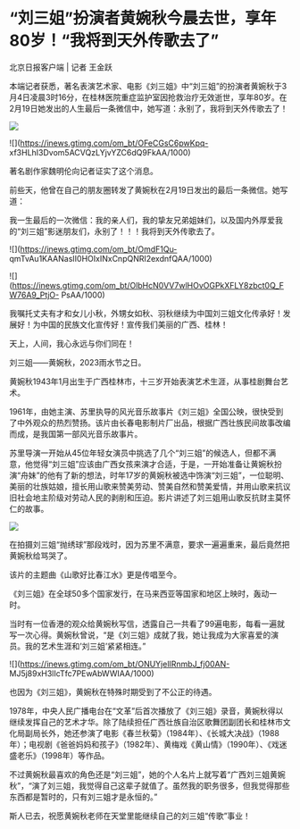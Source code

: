 # “刘三姐”扮演者黄婉秋今晨去世，享年80岁！“我将到天外传歌去了”

北京日报客户端 | 记者 王金跃

本端记者获悉，著名表演艺术家、电影《刘三姐》中“刘三姐”的扮演者黄婉秋于3月4日凌晨3时16分，在桂林医院重症监护室因抢救治疗无效逝世，享年80岁。在2月19日她发出的人生最后一条微信中，她写道：永别了，我将到天外传歌去了！

![](https://inews.gtimg.com/om_bt/OZFpNZ2H-r29_8PPX5lYmnPISR_KUH970PHSZVCJvHU_sAA/1000)

![](https://inews.gtimg.com/om_bt/OFeCGsC6pwKpq-
xf3HLhI3Dvom5ACVQzLYjvYZC6dQ9FkAA/1000)

著名剧作家魏明伦向记者证实了这个消息。

前些天，他曾在自己的朋友圈转发了黄婉秋在2月19日发出的最后一条微信。她写道：

我一生最后的一次微信：我的亲人们，我的挚友兄弟姐妹们，以及国内外厚爱我的“刘三姐”影迷朋友们，永别了！！！我将到天外传歌去了。

![](https://inews.gtimg.com/om_bt/OmdF1Qu-
qmTvAu1KAANasII0HOIxINxCnpQNRI2exdnfQAA/1000)

![](https://inews.gtimg.com/om_bt/OlbHcN0VV7wlHOvOGPkXFLY8zbct0Q_FW76A9_PtjO-
PsAA/1000)

我嘱托丈夫有才和女儿小秋，外甥女如秋、羽秋继续为中国刘三姐文化传承好！发展好！为中国的民族文化宣传好！宣传我们美丽的广西、桂林！

天上，人间，我心永远与你们同在！

刘三姐——黄婉秋，2023雨水节之日。

黄婉秋1943年1月出生于广西桂林市，十三岁开始表演艺术生涯，从事桂剧舞台艺术。

1961年，由她主演、苏里执导的风光音乐故事片《刘三姐》全国公映，很快受到了中外观众的热烈赞扬。该片由长春电影制片厂出品，根据广西壮族民间故事改编而成，是我国第一部风光音乐故事片。

苏里导演一开始从45位年轻女演员中挑选了几个“刘三姐”的候选人，但都不满意，他觉得“刘三姐”应该由广西女孩来演才合适，于是，一开始准备让黄婉秋扮演“舟妹”的他有了新的想法，时年17岁的黄婉秋被选中饰演“刘三姐”，一位聪明、美丽的壮族姑娘，擅长用山歌来赞美劳动、赞美自然和赞美爱情，并用山歌来抗议旧社会地主阶级对劳动人民的剥削和压迫。影片讲述了刘三姐用山歌反抗财主莫怀仁的故事。

![](https://inews.gtimg.com/om_bt/O023WrvSfedPR5fnB3VqJLXbHOdi1AmXQQkdAFC0tYoOcAA/1000)

在拍摄刘三姐“抛绣球”那段戏时，因为苏里不满意，要求一遍遍重来，最后竟然把黄婉秋给骂哭了。

该片的主题曲《山歌好比春江水》更是传唱至今。

《刘三姐》在全球50多个国家发行，在马来西亚等国家和地区上映时，轰动一时。

当时有一位香港的观众给黄婉秋写信，透露自己一共看了99遍电影，每看一遍就写一次心得。黄婉秋曾说，“是《刘三姐》成就了我，她让我成为大家喜爱的演员。我的艺术生涯和’刘三姐’紧紧相连。”

![](https://inews.gtimg.com/om_bt/ONUYjelIRnmbJ_fj00AN-
MJ5j89xH3lIcTfc7PEwAbWWIAA/1000)

也因为《刘三姐》，黄婉秋在特殊时期受到了不公正的待遇。

1978年，中央人民广播电台在“文革”后首次播放了《刘三姐》录音，黄婉秋得以继续发挥自己的艺术才华。除了陆续担任广西壮族自治区歌舞团副团长和桂林市文化局副局长外，她还参演了电影《春兰秋菊》（1984年）、《长城大决战》（1988年）；电视剧《爸爸妈妈和孩子》（1982年）、黄梅戏《黄山情》（1990年）、《戏迷盛老乐》（1998年）等作品。

不过黄婉秋最喜欢的角色还是“刘三姐”，她的个人名片上就写着“广西刘三姐黄婉秋”，“演了刘三姐，我觉得自己这辈子就值了。虽然我的职务很多，但我觉得那些东西都是暂时的，只有刘三姐才是永恒的。”

斯人已去，祝愿黄婉秋老师在天堂里能继续自己的刘三姐“传歌”事业！

